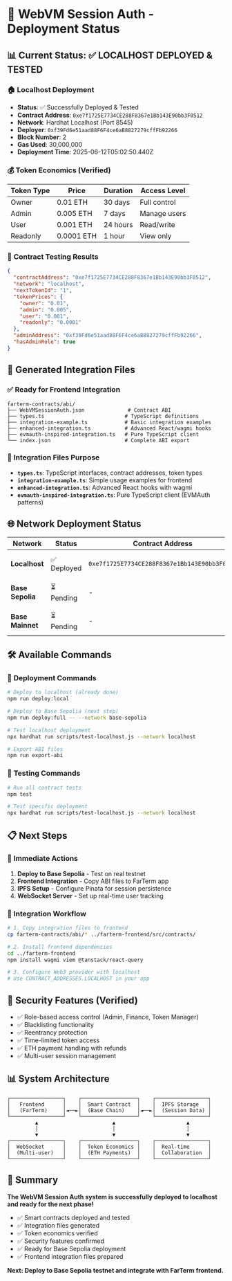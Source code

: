 # 🚀 WebVM Session Auth - Deployment Status

## 📊 **Current Status: ✅ LOCALHOST DEPLOYED & TESTED**

### 🏠 **Localhost Deployment**
- **Status**: ✅ Successfully Deployed & Tested
- **Contract Address**: `0xe7f1725E7734CE288F8367e1Bb143E90bb3F0512`
- **Network**: Hardhat Localhost (Port 8545)
- **Deployer**: `0xf39Fd6e51aad88F6F4ce6aB8827279cffFb92266`
- **Block Number**: 2
- **Gas Used**: 30,000,000
- **Deployment Time**: 2025-06-12T05:02:50.440Z

### 💰 **Token Economics (Verified)**
| Token Type | Price | Duration | Access Level |
|------------|-------|----------|--------------|
| Owner      | 0.01 ETH | 30 days | Full control |
| Admin      | 0.005 ETH | 7 days | Manage users |
| User       | 0.001 ETH | 24 hours | Read/write |
| Readonly   | 0.0001 ETH | 1 hour | View only |

### 🧪 **Contract Testing Results**
```json
{
  "contractAddress": "0xe7f1725E7734CE288F8367e1Bb143E90bb3F0512",
  "network": "localhost",
  "nextTokenId": "1",
  "tokenPrices": {
    "owner": "0.01",
    "admin": "0.005", 
    "user": "0.001",
    "readonly": "0.0001"
  },
  "adminAddress": "0xf39Fd6e51aad88F6F4ce6aB8827279cffFb92266",
  "hasAdminRole": true
}
```

## 📁 **Generated Integration Files**

### ✅ **Ready for Frontend Integration**
```
farterm-contracts/abi/
├── WebVMSessionAuth.json              # Contract ABI
├── types.ts                          # TypeScript definitions  
├── integration-example.ts            # Basic integration examples
├── enhanced-integration.ts           # Advanced React/wagmi hooks
├── evmauth-inspired-integration.ts   # Pure TypeScript client
└── index.json                        # Complete ABI export
```

### 🔧 **Integration Files Purpose**
- **`types.ts`**: TypeScript interfaces, contract addresses, token types
- **`integration-example.ts`**: Simple usage examples for frontend
- **`enhanced-integration.ts`**: Advanced React hooks with wagmi
- **`evmauth-inspired-integration.ts`**: Pure TypeScript client (EVMAuth patterns)

## 🌐 **Network Deployment Status**

| Network | Status | Contract Address | Notes |
|---------|--------|------------------|-------|
| **Localhost** | ✅ Deployed | `0xe7f1725E7734CE288F8367e1Bb143E90bb3F0512` | Tested & Working |
| **Base Sepolia** | ⏳ Pending | - | Ready to deploy |
| **Base Mainnet** | ⏳ Pending | - | After Sepolia testing |

## 🛠 **Available Commands**

### 🚀 **Deployment Commands**
```bash
# Deploy to localhost (already done)
npm run deploy:local

# Deploy to Base Sepolia (next step)
npm run deploy:full -- --network base-sepolia

# Test localhost deployment
npx hardhat run scripts/test-localhost.js --network localhost

# Export ABI files
npm run export-abi
```

### 🧪 **Testing Commands**
```bash
# Run all contract tests
npm test

# Test specific deployment
npx hardhat run scripts/test-localhost.js --network localhost
```

## 📋 **Next Steps**

### 🎯 **Immediate Actions**
1. **Deploy to Base Sepolia** - Test on real testnet
2. **Frontend Integration** - Copy ABI files to FarTerm app
3. **IPFS Setup** - Configure Pinata for session persistence
4. **WebSocket Server** - Set up real-time user tracking

### 🔄 **Integration Workflow**
```bash
# 1. Copy integration files to frontend
cp farterm-contracts/abi/* ../farterm-frontend/src/contracts/

# 2. Install frontend dependencies
cd ../farterm-frontend
npm install wagmi viem @tanstack/react-query

# 3. Configure Web3 provider with localhost
# Use CONTRACT_ADDRESSES.LOCALHOST in your app
```

## 🔐 **Security Features (Verified)**
- ✅ Role-based access control (Admin, Finance, Token Manager)
- ✅ Blacklisting functionality
- ✅ Reentrancy protection
- ✅ Time-limited token access
- ✅ ETH payment handling with refunds
- ✅ Multi-user session management

## 📊 **System Architecture**

```
┌─────────────────┐    ┌──────────────────┐    ┌─────────────────┐
│   Frontend      │    │  Smart Contract  │    │  IPFS Storage   │
│   (FarTerm)     │◄──►│  (Base Chain)    │◄──►│  (Session Data) │
└─────────────────┘    └──────────────────┘    └─────────────────┘
         ▲                        ▲                       ▲
         │                        │                       │
         ▼                        ▼                       ▼
┌─────────────────┐    ┌──────────────────┐    ┌─────────────────┐
│  WebSocket      │    │  Token Economics │    │  Real-time      │
│  (Multi-user)   │    │  (ETH Payments)  │    │  Collaboration  │
└─────────────────┘    └──────────────────┘    └─────────────────┘
```

## 🎉 **Summary**

**The WebVM Session Auth system is successfully deployed to localhost and ready for the next phase!**

- ✅ Smart contracts deployed and tested
- ✅ Integration files generated
- ✅ Token economics verified
- ✅ Security features confirmed
- ✅ Ready for Base Sepolia deployment
- ✅ Frontend integration files prepared

**Next: Deploy to Base Sepolia testnet and integrate with FarTerm frontend.** 